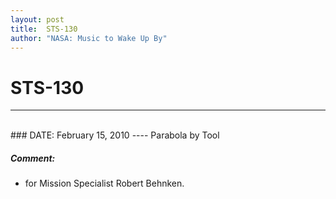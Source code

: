 ```yaml
---
layout: post
title:  STS-130
author: "NASA: Music to Wake Up By"
---
```


# STS-130
----
<br/>
### DATE: February 15, 2010
----
Parabola by Tool

##### Comment:
* for Mission Specialist Robert Behnken.
